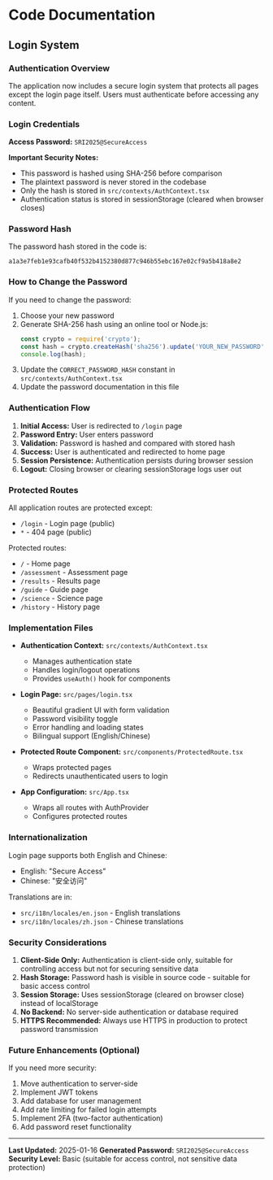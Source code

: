 # Code Documentation

## Login System

### Authentication Overview

The application now includes a secure login system that protects all pages except the login page itself. Users must authenticate before accessing any content.

### Login Credentials

**Access Password:** `SRI2025@SecureAccess`

**Important Security Notes:**
- This password is hashed using SHA-256 before comparison
- The plaintext password is never stored in the codebase
- Only the hash is stored in `src/contexts/AuthContext.tsx`
- Authentication status is stored in sessionStorage (cleared when browser closes)

### Password Hash

The password hash stored in the code is:
```
a1a3e7feb1e93cafb40f532b4152380d877c946b55ebc167e02cf9a5b418a8e2
```

### How to Change the Password

If you need to change the password:

1. Choose your new password
2. Generate SHA-256 hash using an online tool or Node.js:
   ```javascript
   const crypto = require('crypto');
   const hash = crypto.createHash('sha256').update('YOUR_NEW_PASSWORD').digest('hex');
   console.log(hash);
   ```
3. Update the `CORRECT_PASSWORD_HASH` constant in `src/contexts/AuthContext.tsx`
4. Update the password documentation in this file

### Authentication Flow

1. **Initial Access:** User is redirected to `/login` page
2. **Password Entry:** User enters password
3. **Validation:** Password is hashed and compared with stored hash
4. **Success:** User is authenticated and redirected to home page
5. **Session Persistence:** Authentication persists during browser session
6. **Logout:** Closing browser or clearing sessionStorage logs user out

### Protected Routes

All application routes are protected except:
- `/login` - Login page (public)
- `*` - 404 page (public)

Protected routes:
- `/` - Home page
- `/assessment` - Assessment page
- `/results` - Results page
- `/guide` - Guide page
- `/science` - Science page
- `/history` - History page

### Implementation Files

- **Authentication Context:** `src/contexts/AuthContext.tsx`
  - Manages authentication state
  - Handles login/logout operations
  - Provides `useAuth()` hook for components

- **Login Page:** `src/pages/login.tsx`
  - Beautiful gradient UI with form validation
  - Password visibility toggle
  - Error handling and loading states
  - Bilingual support (English/Chinese)

- **Protected Route Component:** `src/components/ProtectedRoute.tsx`
  - Wraps protected pages
  - Redirects unauthenticated users to login

- **App Configuration:** `src/App.tsx`
  - Wraps all routes with AuthProvider
  - Configures protected routes

### Internationalization

Login page supports both English and Chinese:
- English: "Secure Access"
- Chinese: "安全访问"

Translations are in:
- `src/i18n/locales/en.json` - English translations
- `src/i18n/locales/zh.json` - Chinese translations

### Security Considerations

1. **Client-Side Only:** Authentication is client-side only, suitable for controlling access but not for securing sensitive data
2. **Hash Storage:** Password hash is visible in source code - suitable for basic access control
3. **Session Storage:** Uses sessionStorage (cleared on browser close) instead of localStorage
4. **No Backend:** No server-side authentication or database required
5. **HTTPS Recommended:** Always use HTTPS in production to protect password transmission

### Future Enhancements (Optional)

If you need more security:
1. Move authentication to server-side
2. Implement JWT tokens
3. Add database for user management
4. Add rate limiting for failed login attempts
5. Implement 2FA (two-factor authentication)
6. Add password reset functionality

---

**Last Updated:** 2025-01-16
**Generated Password:** `SRI2025@SecureAccess`
**Security Level:** Basic (suitable for access control, not sensitive data protection)
